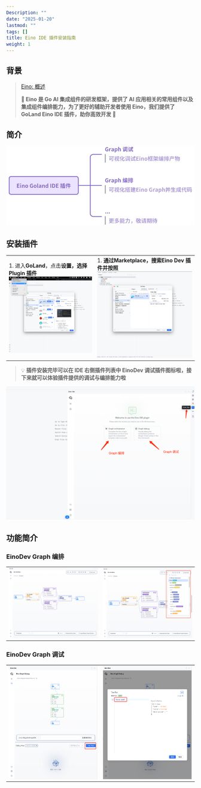 ```yaml
---
Description: ""
date: "2025-01-20"
lastmod: ""
tags: []
title: Eino IDE 插件安装指南
weight: 1
---
```


## 背景

> [Eino: 概述](/zh/docs/eino/overview)
>
> **🚀  Eino 是 Go AI 集成组件的研发框架，提供了 AI 应用相关的常用组件以及集成组件编排能力，为了更好的辅助开发者使用 Eino，我们提供了 GoLand Eino IDE 插件，助你高效开发  🚀**

## 简介

![](/img/eino/eino_dev_ability_introduction_page.png)

## 安装插件

<table><tbody><tr>
<td>
1. 进入<strong>GoLand</strong>，点击<strong>设置，选择Plugin 插件</strong>
<img src="/img/eino/eino_install_page.png" />

</td>
<td>
1. <strong>通过Marketplace，搜索Eino Dev 插件并按照</strong>
<img src="/img/eino/eino_install_page_2_page.png" />

</td>
</tr></tbody></table>

> 💡
> **插件安装完毕可以在 IDE 右侧插件列表中 EinoDev 调试插件图标啦，接下来就可以体验插件提供的调试与编排能力啦**

![](/img/eino/eino_dev_enter_page.png)

## 功能简介

### **EinoDev Graph 编排**

<table><tbody><tr>
<td>
<img src="/img/eino/eino_orchestration_index_page.png" />
</td>
<td>
<img src="/img/eino/eino_orchestration_show_nodes_2_page.png" />
</td>
</tr></tbody></table>

### **EinoDev Graph 调试**

<table><tbody><tr>
<td>
<img src="/img/eino/eino_debug_run_page.png" />
</td>
<td>
<img src="/img/eino/eino_debug_test_run_of_mock_data_page.png" />
</td>
</tr></tbody></table>

##
